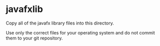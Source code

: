 # javafxlib

Copy all of the javafx library files into this directory. 

Use only the correct files for your operating system and do not commit them to your git repository.




